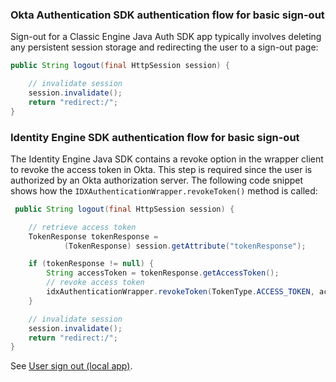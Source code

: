 ### Okta Authentication SDK authentication flow for basic sign-out

Sign-out for a Classic Engine Java Auth SDK app typically involves deleting any persistent session storage and redirecting the user to a sign-out page:

```java
public String logout(final HttpSession session) {

    // invalidate session
    session.invalidate();
    return "redirect:/";
}
```

### Identity Engine SDK authentication flow for basic sign-out

The Identity Engine Java SDK contains a revoke option in the wrapper client to revoke the access token in Okta. This step is required since the user is authorized by an Okta authorization server.
The following code snippet shows how the `IDXAuthenticationWrapper.revokeToken()` method is called:

```java
 public String logout(final HttpSession session) {

    // retrieve access token
    TokenResponse tokenResponse =
            (TokenResponse) session.getAttribute("tokenResponse");

    if (tokenResponse != null) {
        String accessToken = tokenResponse.getAccessToken();
        // revoke access token
        idxAuthenticationWrapper.revokeToken(TokenType.ACCESS_TOKEN, accessToken);
    }

    // invalidate session
    session.invalidate();
    return "redirect:/";
}
```

See [User sign out (local app)](/docs/guides/oie-embedded-sdk-use-case-basic-sign-out/java/main/).
